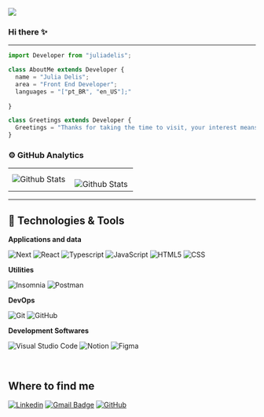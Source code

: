 ![](https://komarev.com/ghpvc/?username=juliadelis&color=006bed)

### Hi there ✨

---

```js
import Developer from "juliadelis";

class AboutMe extends Developer {
  name = "Julia Delis";
  area = "Front End Developer";
  languages = "["pt_BR", "en_US"];"
  
}

class Greetings extends Developer {
  Greetings = "Thanks for taking the time to visit, your interest means a lot to me. Hope you like what you see :)"
}
```


### ⚙️ GitHub Analytics

<table>
  <tr>
    <td>
      <img
        align="left"
        src="https://github-readme-stats.vercel.app/api/top-langs/?username=juliadelis&theme=dark&hide_border=false&include_all_commits=true&count_private=true&layout=compact"
        alt="Github Stats"
      />
    </td>
    <td>
      <br />
      <img
        align="left"
        src="https://github-readme-streak-stats.herokuapp.com/?user=juliadelis&theme=dark&hide_border=false"
        alt="Github Stats"
      />
    </td>
  </tr>
</table>

--- 

## 🔧 Technologies & Tools

**Applications and data**

![Next](https://img.shields.io/badge/-Next-333333?style=flat&logo=nextdotjs&logoColor=1572B6)
![React](https://img.shields.io/badge/-React-333333?style=flat&logo=react)
![Typescript](https://img.shields.io/badge/TypeScript-333333?logo=TypeScript&logoColor=FFF&style=flat-square)
![JavaScript](https://img.shields.io/badge/-JavaScript-333333?style=flat&logo=javascript)
![HTML5](https://img.shields.io/badge/-HTML5-333333?style=flat&logo=HTML5)
![CSS](https://img.shields.io/badge/-CSS-333333?style=flat&logo=CSS3&logoColor=1572B6)


**Utilities**

![Insomnia](https://img.shields.io/badge/-Insomnia-333333?style=flat&logo=insomnia)
![Postman](https://img.shields.io/badge/-Postman-333333?style=flat&logo=postman)

**DevOps**

![Git](https://img.shields.io/badge/-Git-333333?style=flat&logo=git)
![GitHub](https://img.shields.io/badge/-GitHub-333333?style=flat&logo=github)

**Development Softwares**

![Visual Studio Code](https://img.shields.io/badge/-Visual%20Studio%20Code-333333?style=flat&logo=visual-studio-code&logoColor=007ACC)
![Notion](https://img.shields.io/badge/-Notion-333333?style=flat&logo=notion&logoColor=white)
![Figma](https://img.shields.io/badge/-Figma-333333?style=flat&logo=figma&logoColor=007ACC)

<br/>

<!--<a href="https://github.com/juliadelis" title="Perfil da Julia">
  <img height="180em" src="https://github-readme-stats.vercel.app/api?username=juliadelis&theme=dracula&show_icons=true" />
</a>-->

## Where to find me

[![Linkedin](https://img.shields.io/badge/-juliadelis-blue?style=flat-square&logo=Linkedin&logoColor=white&link=https://www.linkedin.com/in/juliadelis/)](https://www.linkedin.com/in/juliadelis/)
[![Gmail Badge](https://img.shields.io/badge/-juliadelis2@gmail.com-006bed?style=flat-square&logo=Gmail&logoColor=white&link=mailto:juliadelis2@gmail.com)](mailto:juliadelis2@gmail.com)
[![GitHub](https://img.shields.io/github/followers/juliadelis?label=follow&style=social)](https://github.com/juliadelis)


<!--
### 🏆 GitHub Profile Trophy

<p align="center">
  <a
    href="https://github.com/ryo-ma/github-profile-trophy"
    title="repositório de troféus"
  >
    <img
      width="800"
      src="https://github-profile-trophy.vercel.app/?username=juliadelis&column=8&theme=darkhub&no-frame=true&no-bg=true"
    />
  </a>
</p> -->





